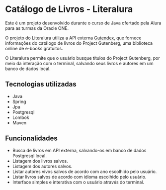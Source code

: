# Catálogo de Livros - Literalura

Este é um projeto desenvolvido durante o curso de Java ofertado pela Alura para as turmas da Oracle ONE.

O projeto do Literalura utiliza a API externa <a href=https://gutendex.com/>Gutendex</a>, que fornece informações do catálogo de livros do Project Gutenberg, uma biblioteca online de e-books gratuitos.

O Literalura permite que o usuário busque títulos do Project Gutenberg, por meio da interação com o terminal, salvando seus livros e autores em um banco de dados local.


## Tecnologias utilizadas
- Java
- Spring
- Jpa
- Postgresql
- Lombok
- Maven


## Funcionalidades
- Busca de livros em API externa, salvando-os em banco de dados Postgresql local.
- Listagem dos livros salvos.
- Listagem dos autores salvos.
- Listar autores vivos salvos de acordo com ano escolhido pelo usuário.
- Listar livros salvos de acordo com idioma escolhido pelo usuário.
- Interface simples e interativa com o usuário através do terminal.


